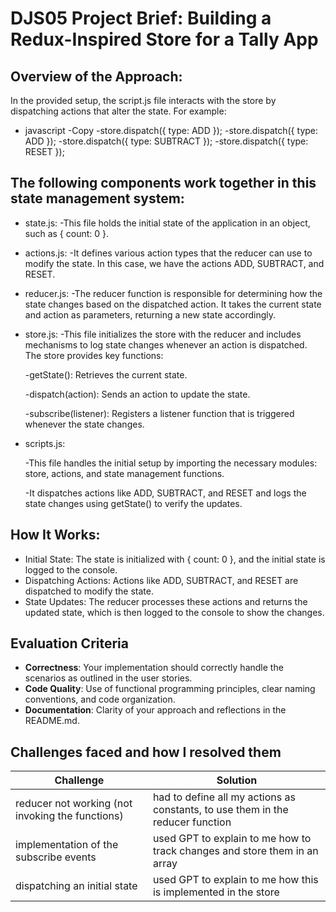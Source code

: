 # DJS05 Project Brief: Building a Redux-Inspired Store for a Tally App

## Overview of the Approach:
In the provided setup, the script.js file interacts with the store by dispatching actions that alter the state. For example:

- javascript
  -Copy
  -store.dispatch({ type: ADD });
  -store.dispatch({ type: ADD });
  -store.dispatch({ type: SUBTRACT });
  -store.dispatch({ type: RESET });

## The following components work together in this state management system:

- state.js:
  -This file holds the initial state of the application in an object, such as { count: 0 }.

- actions.js:
  -It defines various action types that the reducer can use to modify the state. In this case, we have the actions ADD, SUBTRACT, and RESET.

- reducer.js:
  -The reducer function is responsible for determining how the state changes based on the dispatched action. It takes the current state and action as parameters, returning a new state accordingly.

- store.js:
  -This file initializes the store with the reducer and includes mechanisms to log state changes whenever an action is dispatched. The store provides key functions:

   -getState(): Retrieves the current state.

   -dispatch(action): Sends an action to update the state.

   -subscribe(listener): Registers a listener function that is triggered whenever the state changes.

- scripts.js:

  -This file handles the initial setup by importing the necessary modules: store, actions, and state management functions.

  -It dispatches actions like ADD, SUBTRACT, and RESET and logs the state changes using getState() to verify the updates.

## How It Works:

- Initial State: The state is initialized with { count: 0 }, and the initial state is logged to the console. 
- Dispatching Actions: Actions like ADD, SUBTRACT, and RESET are dispatched to modify the state.
- State Updates: The reducer processes these actions and returns the updated state, which is then logged to the console to show the changes.

## Evaluation Criteria
- **Correctness**: Your implementation should correctly handle the scenarios as outlined in the user stories.
- **Code Quality**: Use of functional programming principles, clear naming conventions, and code organization.
- **Documentation**: Clarity of your approach and reflections in the README.md.

## Challenges faced and how I resolved them

| Challenge                                        | Solution                                                                       |
| ------------------------------------------------ | ------------------------------------------------------------------------------ |
| reducer not working (not invoking the functions) | had to define all my actions as constants, to use them in the reducer function |
| implementation of the subscribe events           | used GPT to explain to me how to track changes and store them in an array      |
| dispatching an initial state                     | used GPT to explain to me how this is implemented in the store                 |

